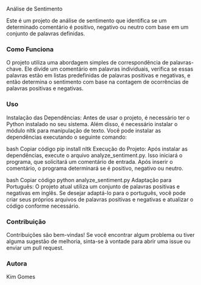 Análise de Sentimento

Este é um projeto de análise de sentimento que identifica se um determinado comentário é positivo, negativo ou neutro com base em um conjunto de palavras definidas.

### Como Funciona

O projeto utiliza uma abordagem simples de correspondência de palavras-chave. Ele divide um comentário em palavras individuais, verifica se essas palavras estão em listas predefinidas de palavras positivas e negativas, e então determina o sentimento com base na contagem de ocorrências de palavras positivas e negativas.

### Uso

Instalação das Dependências: Antes de usar o projeto, é necessário ter o Python instalado no seu sistema. Além disso, é necessário instalar o módulo nltk para manipulação de texto. Você pode instalar as dependências executando o seguinte comando:

bash
Copiar código
pip install nltk
Execução do Projeto: Após instalar as dependências, execute o arquivo analyze_sentiment.py. Isso iniciará o programa, que solicitará um comentário de entrada. Após inserir o comentário, o programa determinará se é positivo, negativo ou neutro.

bash
Copiar código
python analyze_sentiment.py
Adaptação para Português: O projeto atual utiliza um conjunto de palavras positivas e negativas em inglês. Se desejar adaptá-lo para o português, você pode criar seus próprios arquivos de palavras positivas e negativas e atualizar o código conforme necessário.

### Contribuição

Contribuições são bem-vindas! Se você encontrar algum problema ou tiver alguma sugestão de melhoria, sinta-se à vontade para abrir uma issue ou enviar um pull request.

### Autora

Kim Gomes
